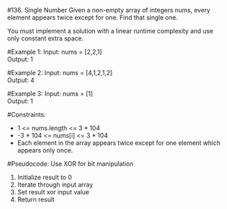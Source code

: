 #136. Single Number
Given a non-empty array of integers nums, every element appears twice except for one. Find that single one.

You must implement a solution with a linear runtime complexity and use only constant extra space.


#Example 1:
Input: nums = [2,2,1]\
Output: 1

#Example 2:
Input: nums = [4,1,2,1,2]\
Output: 4

#Example 3:
Input: nums = [1]\
Output: 1


#Constraints:
- 1 <= nums.length <= 3 * 104
- -3 * 104 <= nums[i] <= 3 * 104
- Each element in the array appears twice except for one element which appears only once.

#Pseudocode:
Use XOR for bit manipulation
1. Initialize result to 0
2. Iterate through input array
3. Set result xor input value
4. Return result